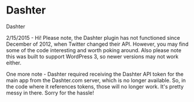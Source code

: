 # Dashter
Dashter

2/15/2015 - Hi! Please note, the Dashter plugin has not functioned since December of 2012, when Twitter changed their API. However, you may find some of the code interesting and worth poking around. Also please note this was built to support WordPress 3, so newer versions may not work either. 

One more note - Dashter required receiving the Dashter API token for the main app from the Dashter.com server, which is no longer available. So, in the code where it references tokens, those will no longer work. It's pretty messy in there. Sorry for the hassle! 
